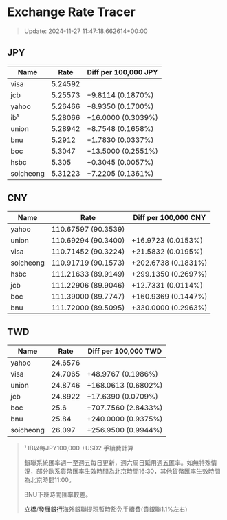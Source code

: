 # Exchange Rate Tracer

> Update: 2024-11-27 11:47:18.662614+00:00

## JPY

| Name      |    Rate | Diff per 100,000 JPY   |
|-----------|---------|------------------------|
| visa      | 5.24592 |                        |
| jcb       | 5.25573 | +9.8114 (0.1870%)      |
| yahoo     | 5.26466 | +8.9350 (0.1700%)      |
| ib¹       | 5.28066 | +16.0000 (0.3039%)     |
| union     | 5.28942 | +8.7548 (0.1658%)      |
| bnu       | 5.2912  | +1.7830 (0.0337%)      |
| boc       | 5.3047  | +13.5000 (0.2551%)     |
| hsbc      | 5.305   | +0.3045 (0.0057%)      |
| soicheong | 5.31223 | +7.2205 (0.1361%)      |

## CNY

| Name      | Rate                | Diff per 100,000 CNY   |
|-----------|---------------------|------------------------|
| yahoo     | 110.67597	(90.3539) |                        |
| union     | 110.69294	(90.3400) | +16.9723 (0.0153%)     |
| visa      | 110.71452	(90.3224) | +21.5832 (0.0195%)     |
| soicheong | 110.91719	(90.1573) | +202.6738 (0.1831%)    |
| hsbc      | 111.21633	(89.9149) | +299.1350 (0.2697%)    |
| jcb       | 111.22906	(89.9046) | +12.7331 (0.0114%)     |
| boc       | 111.39000	(89.7747) | +160.9369 (0.1447%)    |
| bnu       | 111.72000	(89.5095) | +330.0000 (0.2963%)    |

## TWD

| Name      |    Rate | Diff per 100,000 TWD   |
|-----------|---------|------------------------|
| yahoo     | 24.6576 |                        |
| visa      | 24.7065 | +48.9767 (0.1986%)     |
| union     | 24.8746 | +168.0613 (0.6802%)    |
| jcb       | 24.8922 | +17.6390 (0.0709%)     |
| boc       | 25.6    | +707.7560 (2.8433%)    |
| bnu       | 25.84   | +240.0000 (0.9375%)    |
| soicheong | 26.097  | +256.9500 (0.9944%)    |


> ¹ IB以每JPY100,000 +USD2 手續費計算
>
> 銀聯系統匯率週一至週五每日更新，週六周日延用週五匯率。如無特殊情況，部分歐系貨幣匯率生效時間為北京時間16:30，其他貨幣匯率生效時間為北京時間11:00。
>
> BNU下班時間匯率較差。
>
> [立橋](https://www.wlbank.com.mo/uploads/ueditor/file/20181211/1544536513900230.pdf)/[發展銀行](https://www.mdb.com.mo/Service_Charges_20230728.pdf)海外銀聯提現暫時豁免手續費(貴銀聯1.1%左右)


